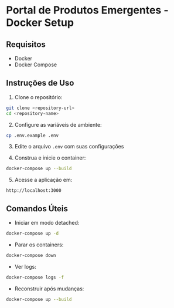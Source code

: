 # Portal de Produtos Emergentes - Docker Setup

## Requisitos

- Docker
- Docker Compose

## Instruções de Uso

1. Clone o repositório:
```bash
git clone <repository-url>
cd <repository-name>
```

2. Configure as variáveis de ambiente:
```bash
cp .env.example .env
```

3. Edite o arquivo `.env` com suas configurações

4. Construa e inicie o container:
```bash
docker-compose up --build
```

5. Acesse a aplicação em:
```
http://localhost:3000
```

## Comandos Úteis

- Iniciar em modo detached:
```bash
docker-compose up -d
```

- Parar os containers:
```bash
docker-compose down
```

- Ver logs:
```bash
docker-compose logs -f
```

- Reconstruir após mudanças:
```bash
docker-compose up --build
```